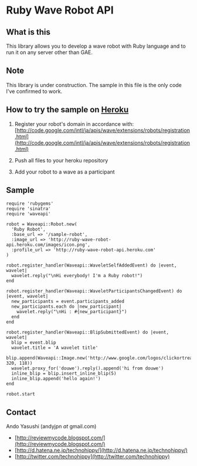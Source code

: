 Ruby Wave Robot API
===================

What is this
------------

This library allows you to develop a wave robot with Ruby language and to run it on any server other than GAE.

Note
----

This library is under construction. The sample in this file is the only code I've confirmed to work.

How to try the sample on [Heroku](http://code.google.com/intl/ja/apis/wave/extensions/robots/registration.html)
-------------------------------

1. Register your robot's domain in accordance with:
   [http://code.google.com/intl/ja/apis/wave/extensions/robots/registration.html](http://code.google.com/intl/ja/apis/wave/extensions/robots/registration.html)

2. Push all files to your heroku repository

3. Add your robot to a wave as a participant

Sample
------

    require 'rubygems'
    require 'sinatra'
    require 'waveapi'

    robot = Waveapi::Robot.new(
      'Ruby Robot', 
      :base_url => '/sample-robot', 
      :image_url => 'http://ruby-wave-robot-api.heroku.com/images/icon.png',
      :profile_url => 'http://ruby-wave-robot-api.heroku.com'
    )

    robot.register_handler(Waveapi::WaveletSelfAddedEvent) do |event, wavelet|
      wavelet.reply("\nHi everybody! I'm a Ruby robot!")
    end

    robot.register_handler(Waveapi::WaveletParticipantsChangedEvent) do |event, wavelet|
      new_participants = event.participants_added
      new_participants.each do |new_participant|
        wavelet.reply("\nHi : #{new_participant}")
      end
    end

    robot.register_handler(Waveapi::BlipSubmittedEvent) do |event, wavelet|
      blip = event.blip
      wavelet.title = 'A wavelet title'
      blip.append(Waveapi::Image.new('http://www.google.com/logos/clickortreat1.gif', 320, 118))
      wavelet.proxy_for('douwe').reply().append('hi from douwe')
      inline_blip = blip.insert_inline_blip(5)
      inline_blip.append('hello again!')
    end

    robot.start

Contact
-------
Ando Yasushi (andyjpn _at_ gmail.com)

* [http://reviewmycode.blogspot.com/](http://reviewmycode.blogspot.com/)
* [http://d.hatena.ne.jp/technohippy/](http://d.hatena.ne.jp/technohippy/)
* [http://twitter.com/technohippy](http://twitter.com/technohippy)
